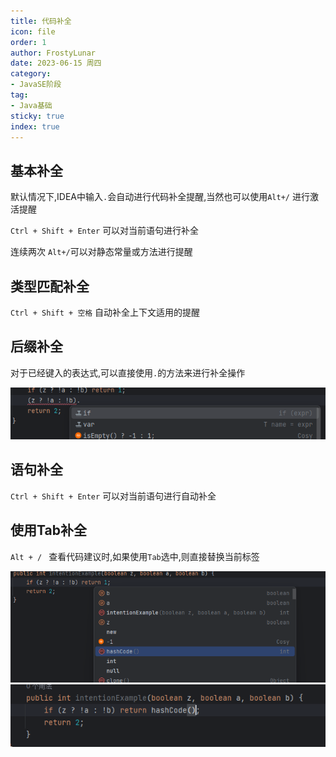 ```yaml
---
title: 代码补全
icon: file
order: 1
author: FrostyLunar
date: 2023-06-15 周四
category:
- JavaSE阶段
tag:
- Java基础
sticky: true
index: true
---
```



## 基本补全

默认情况下,IDEA中输入`.`会自动进行代码补全提醒,当然也可以使用`Alt+/` 进行激活提醒

`Ctrl + Shift + Enter` 可以对当前语句进行补全

连续两次 `Alt+/`可以对静态常量或方法进行提醒

## 类型匹配补全

`Ctrl + Shift + 空格` 自动补全上下文适用的提醒

## 后缀补全

对于已经键入的表达式,可以直接使用`.`的方法来进行补全操作

![](./assets/image-20230421133238879.png)

## 语句补全

`Ctrl + Shift + Enter` 可以对当前语句进行自动补全

## 使用Tab补全

`Alt + / ` 查看代码建议时,如果使用`Tab`选中,则直接替换当前标签

![](./assets/image-20230421133648060.png)
![](./assets/image-20230421133655695.png)


